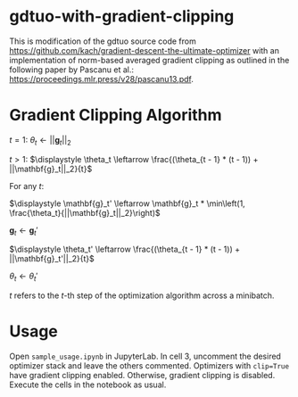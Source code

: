# gdtuo-with-gradient-clipping
This is modification of the gdtuo source code from https://github.com/kach/gradient-descent-the-ultimate-optimizer with an implementation of norm-based averaged gradient clipping as outlined in the following paper by Pascanu et al.: https://proceedings.mlr.press/v28/pascanu13.pdf.

# Gradient Clipping Algorithm
$t = 1$: $\theta_t \leftarrow ||\mathbf{g}_t||_2$

$t > 1$: $\displaystyle \theta_t \leftarrow \frac{(\theta_{t - 1} * (t - 1)) + ||\mathbf{g}_t||_2}{t}$

For any $t$:

$\displaystyle \mathbf{g}_t' \leftarrow \mathbf{g}_t * \min\left(1, \frac{\theta_t}{||\mathbf{g}_t||_2}\right)$

$\mathbf{g}_t \leftarrow \mathbf{g}_t'$

$\displaystyle \theta_t' \leftarrow \frac{(\theta_{t - 1} * (t - 1)) + ||\mathbf{g}_t'||_2}{t}$

$\theta_t \leftarrow \theta_t'$

$t$ refers to the $t$-th step of the optimization algorithm across a minibatch.

# Usage
Open ```sample_usage.ipynb``` in JupyterLab. In cell 3, uncomment the desired optimizer stack and leave the others commented. Optimizers with ```clip=True``` have gradient clipping enabled. Otherwise, gradient clipping is disabled. Execute the cells in the notebook as usual.
